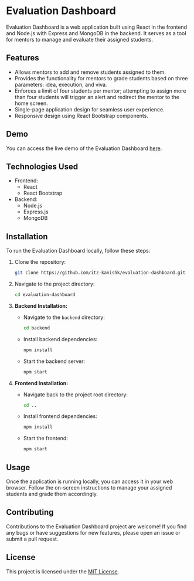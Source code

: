 # Evaluation Dashboard

Evaluation Dashboard is a web application built using React in the frontend and Node.js with Express and MongoDB in the backend. It serves as a tool for mentors to manage and evaluate their assigned students.

## Features

- Allows mentors to add and remove students assigned to them.
- Provides the functionality for mentors to grade students based on three parameters: idea, execution, and viva.
- Enforces a limit of four students per mentor; attempting to assign more than four students will trigger an alert and redirect the mentor to the home screen.
- Single-page application design for seamless user experience.
- Responsive design using React Bootstrap components.

## Demo

You can access the live demo of the Evaluation Dashboard [here](https://evaluation-dashboard-flame.vercel.app/).

## Technologies Used

- Frontend:
  - React
  - React Bootstrap
- Backend:
  - Node.js
  - Express.js
  - MongoDB

## Installation

To run the Evaluation Dashboard locally, follow these steps:

1. Clone the repository:

   ```bash
   git clone https://github.com/itz-kanishk/evaluation-dashboard.git
   ```

2. Navigate to the project directory:

   ```bash
   cd evaluation-dashboard
   ```

3. **Backend Installation:**

   - Navigate to the `backend` directory:

     ```bash
     cd backend
     ```

   - Install backend dependencies:

     ```bash
     npm install
     ```

   - Start the backend server:

     ```bash
     npm start
     ```

4. **Frontend Installation:**

   - Navigate back to the project root directory:

     ```bash
     cd ..
     ```

   - Install frontend dependencies:

     ```bash
     npm install
     ```

   - Start the frontend:

     ```bash
     npm start
     ```

## Usage

Once the application is running locally, you can access it in your web browser. Follow the on-screen instructions to manage your assigned students and grade them accordingly.

## Contributing

Contributions to the Evaluation Dashboard project are welcome! If you find any bugs or have suggestions for new features, please open an issue or submit a pull request.

## License

This project is licensed under the [MIT License](LICENSE).
```


